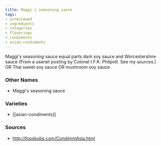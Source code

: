 ```yaml
---
title: Maggi's seasoning sauce
tags:
- unreviewed
- ingredients
- categories
- flavorings
- condiments
- asian-condiments
---
```

Maggi's seasoning sauce equal parts dark soy sauce and Worcestershire sauce (From a usenet posting by Colonel I.F.K. Philpott. See my sources.) OR Thai sweet soy sauce OR mushroom soy sauce

### Other Names

* Maggi's seasoning sauce

### Varieties

* [[asian-condiments]]

### Sources
* http://foodsubs.com/CondimntAsia.html
